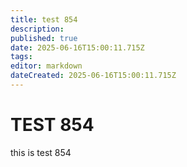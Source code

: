 ```yaml
---
title: test 854
description: 
published: true
date: 2025-06-16T15:00:11.715Z
tags: 
editor: markdown
dateCreated: 2025-06-16T15:00:11.715Z
---
```


# TEST 854
this is test 854

